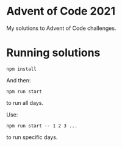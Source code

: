 # Advent of Code 2021

My solutions to Advent of Code challenges.

# Running solutions

```
npm install
```

And then:
```
npm run start
```
to run all days.

Use:
```
npm run start -- 1 2 3 ...
```
to run specific days.